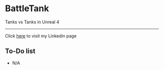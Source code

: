 # BattleTank
Tanks vs Tanks in Unreal 4




---

Click [here](https://www.linkedin.com/in/anas-al-mughamsi-167134186/) to visit my Linkedin page 

## To-Do list
- N/A
